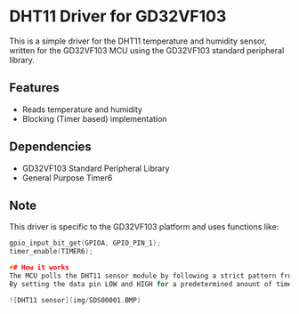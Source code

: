 # DHT11 Driver for GD32VF103

This is a simple driver for the DHT11 temperature and humidity sensor,
written for the GD32VF103 MCU using the GD32VF103 standard peripheral library.

## Features
- Reads temperature and humidity
- Blocking (Timer based) implementation

## Dependencies
- GD32VF103 Standard Peripheral Library
- General Purpose Timer6 


## Note
This driver is specific to the GD32VF103 platform and uses functions like:
```c
gpio_input_bit_get(GPIOA, GPIO_PIN_1);
timer_enable(TIMER6);

## How it works
The MCU polls the DHT11 sensor module by following a strict pattern from the datasheet https://www.electrokit.com/upload/product/41015/41015728/DHT11.pdf 
By setting the data pin LOW and HIGH for a predetermined anount of time, the sensor module responds with 5 bytes of data, the last byte is a checksum, see pictures below

![DHT11 sensor](img/SDS00001.BMP)

